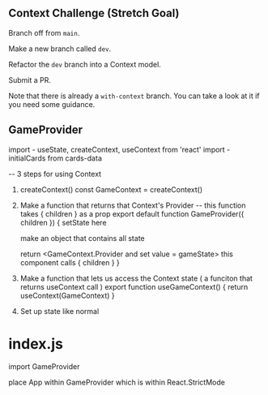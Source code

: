 ## Context Challenge (Stretch Goal)

Branch off from `main`. 

Make a new branch called `dev`. 

Refactor the `dev` branch into a Context model.

Submit a PR.

Note that there is already a `with-context` branch. You can take a look at it if you need some guidance.


## GameProvider

import - useState, createContext, useContext from 'react'
import - initialCards from cards-data

-- 3 steps for using Context

1) createContext()
    const GameContext = createContext()

2) Make a function that returns that Context's Provider
    -- this function takes { children } as a prop
    export default function GameProvider({ children }) {
        setState here

    make an object that contains all state

    return <GameContext.Provider and set value = gameState>
    this component calls { children }
    }

3) Make a function that lets us access the Context state ( a funciton that returns useContext call )
    export function useGameContext() {
        return useContext(GameContext)
    }

4) Set up state like normal

# index.js
import GameProvider

place App within GameProvider which is within React.StrictMode